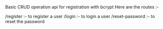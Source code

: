 Basic CRUD operation api for registration with bcrypt
Here are the routes :-

/register :- to register a user
/login :- to login a user
/reset-password :- to reset the password

